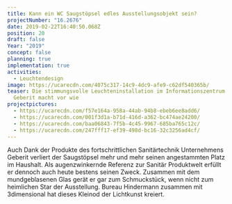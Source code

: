 ```yaml
---
title: Kann ein WC Saugstöpsel edles Ausstellungsobjekt sein?
projectNumber: "16.2676"
date: 2019-02-22T16:40:50.068Z
position: 20
draft: false
Year: "2019"
concept: false
planning: true
implementation: true
activities:
  - Leuchtendesign
image: https://ucarecdn.com/4075c317-14c9-4dc9-afe9-c62df540365b/
teaser: Die stimmungsvolle Leuchteninstallation im Informationszentrum von
  Geberit macht vor wie
projectpictures:
  - https://ucarecdn.com/f57e164a-958a-44ab-94b8-ebeb6ee8add6/
  - https://ucarecdn.com/001f3d1a-b71d-416d-a362-bc474ae24200/
  - https://ucarecdn.com/baa06843-7f5b-4c45-9967-685ba765c12c/
  - https://ucarecdn.com/247fff17-ef39-498d-bc16-32c3256ad4cf/
---
```

Auch Dank der Produkte des fortschrittlichen Sanitärtechnik Unternehmens Geberit verliert der Saugstöpsel mehr und mehr seinen angestammten Platz im Haushalt. Als augenzwinkernde Referenz zur Sanitär Produktwelt erfüllt er dennoch auch heute bestens seinen Zweck. Zusammen mit dem mundgeblasenen Glas gerät er gar zum Schmuckstück, wenn nicht zum heimlichen Star der Ausstellung. Bureau Hindermann zusammen mit 3dimensional hat dieses Kleinod der Lichtkunst kreiert.
